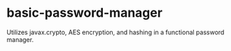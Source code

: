 # basic-password-manager
Utilizes javax.crypto, AES encryption, and hashing in a functional password manager.


